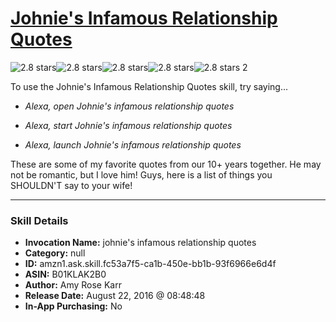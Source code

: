 # [Johnie's Infamous Relationship Quotes](http://alexa.amazon.com/#skills/amzn1.ask.skill.fc53a7f5-ca1b-450e-bb1b-93f6966e6d4f)
![2.8 stars](../../images/ic_star_black_18dp_1x.png)![2.8 stars](../../images/ic_star_black_18dp_1x.png)![2.8 stars](../../images/ic_star_half_black_18dp_1x.png)![2.8 stars](../../images/ic_star_border_black_18dp_1x.png)![2.8 stars](../../images/ic_star_border_black_18dp_1x.png) 2

To use the Johnie's Infamous Relationship Quotes skill, try saying...

* *Alexa, open Johnie's infamous relationship quotes*

* *Alexa, start Johnie's infamous relationship quotes*

* *Alexa, launch Johnie's infamous relationship quotes*

These are some of my favorite quotes from our 10+ years together. He may not be romantic, but I love him! Guys, here is a list of things you SHOULDN'T say to your wife!

***

### Skill Details

* **Invocation Name:** johnie's infamous relationship quotes
* **Category:** null
* **ID:** amzn1.ask.skill.fc53a7f5-ca1b-450e-bb1b-93f6966e6d4f
* **ASIN:** B01KLAK2B0
* **Author:** Amy Rose Karr
* **Release Date:** August 22, 2016 @ 08:48:48
* **In-App Purchasing:** No

